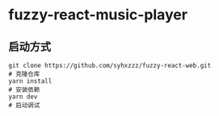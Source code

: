 # fuzzy-react-music-player

## 启动方式
```
git clone https://github.com/syhxzzz/fuzzy-react-web.git
# 克隆仓库
yarn install
# 安装依赖
yarn dev
# 启动调试
```